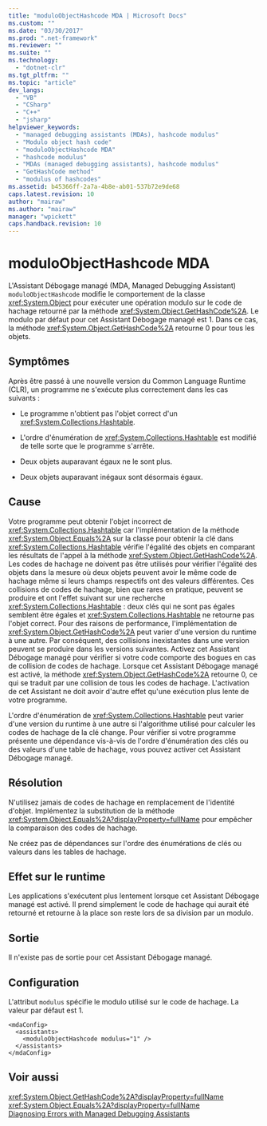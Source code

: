 ```yaml
---
title: "moduloObjectHashcode MDA | Microsoft Docs"
ms.custom: ""
ms.date: "03/30/2017"
ms.prod: ".net-framework"
ms.reviewer: ""
ms.suite: ""
ms.technology: 
  - "dotnet-clr"
ms.tgt_pltfrm: ""
ms.topic: "article"
dev_langs: 
  - "VB"
  - "CSharp"
  - "C++"
  - "jsharp"
helpviewer_keywords: 
  - "managed debugging assistants (MDAs), hashcode modulus"
  - "Modulo object hash code"
  - "moduloObjectHashcode MDA"
  - "hashcode modulus"
  - "MDAs (managed debugging assistants), hashcode modulus"
  - "GetHashCode method"
  - "modulus of hashcodes"
ms.assetid: b45366ff-2a7a-4b8e-ab01-537b72e9de68
caps.latest.revision: 10
author: "mairaw"
ms.author: "mairaw"
manager: "wpickett"
caps.handback.revision: 10
---
```

# moduloObjectHashcode MDA
L'Assistant Débogage managé \(MDA, Managed Debugging Assistant\) `moduloObjectHashcode` modifie le comportement de la classe <xref:System.Object> pour exécuter une opération modulo sur le code de hachage retourné par la méthode <xref:System.Object.GetHashCode%2A>.  Le modulo par défaut pour cet Assistant Débogage managé est 1. Dans ce cas, la méthode <xref:System.Object.GetHashCode%2A> retourne 0 pour tous les objets.  
  
## Symptômes  
 Après être passé à une nouvelle version du Common Language Runtime \(CLR\), un programme ne s'exécute plus correctement dans les cas suivants :  
  
-   Le programme n'obtient pas l'objet correct d'un <xref:System.Collections.Hashtable>.  
  
-   L'ordre d'énumération de <xref:System.Collections.Hashtable> est modifié de telle sorte que le programme s'arrête.  
  
-   Deux objets auparavant égaux ne le sont plus.  
  
-   Deux objets auparavant inégaux sont désormais égaux.  
  
## Cause  
 Votre programme peut obtenir l'objet incorrect de <xref:System.Collections.Hashtable> car l'implémentation de la méthode <xref:System.Object.Equals%2A> sur la classe pour obtenir la clé dans <xref:System.Collections.Hashtable> vérifie l'égalité des objets en comparant les résultats de l'appel à la méthode <xref:System.Object.GetHashCode%2A>.  Les codes de hachage ne doivent pas être utilisés pour vérifier l'égalité des objets dans la mesure où deux objets peuvent avoir le même code de hachage même si leurs champs respectifs ont des valeurs différentes.  Ces collisions de codes de hachage, bien que rares en pratique, peuvent se produire  et ont l'effet suivant sur une recherche <xref:System.Collections.Hashtable> : deux clés qui ne sont pas égales semblent être égales et <xref:System.Collections.Hashtable> ne retourne pas l'objet correct.  Pour des raisons de performance, l'implémentation de <xref:System.Object.GetHashCode%2A> peut varier d'une version du runtime à une autre. Par conséquent, des collisions inexistantes dans une version peuvent se produire dans les versions suivantes.  Activez cet Assistant Débogage managé pour vérifier si votre code comporte des bogues en cas de collision de codes de hachage.  Lorsque cet Assistant Débogage managé est activé, la méthode <xref:System.Object.GetHashCode%2A> retourne 0, ce qui se traduit par une collision de tous les codes de hachage.  L'activation de cet Assistant ne doit avoir d'autre effet qu'une exécution plus lente de votre programme.  
  
 L'ordre d'énumération de <xref:System.Collections.Hashtable> peut varier d'une version du runtime à une autre si l'algorithme utilisé pour calculer les codes de hachage de la clé change.  Pour vérifier si votre programme présente une dépendance vis\-à\-vis de l'ordre d'énumération des clés ou des valeurs d'une table de hachage, vous pouvez activer cet Assistant Débogage managé.  
  
## Résolution  
 N'utilisez jamais de codes de hachage en remplacement de l'identité d'objet.  Implémentez la substitution de la méthode <xref:System.Object.Equals%2A?displayProperty=fullName> pour empêcher la comparaison des codes de hachage.  
  
 Ne créez pas de dépendances sur l'ordre des énumérations de clés ou valeurs dans les tables de hachage.  
  
## Effet sur le runtime  
 Les applications s'exécutent plus lentement lorsque cet Assistant Débogage managé est activé.  Il prend simplement le code de hachage qui aurait été retourné et retourne à la place son reste lors de sa division par un modulo.  
  
## Sortie  
 Il n'existe pas de sortie pour cet Assistant Débogage managé.  
  
## Configuration  
 L'attribut `modulus` spécifie le modulo utilisé sur le code de hachage.  La valeur par défaut est 1.  
  
```  
<mdaConfig>  
  <assistants>  
    <moduloObjectHashcode modulus="1" />  
  </assistants>  
</mdaConfig>  
```  
  
## Voir aussi  
 <xref:System.Object.GetHashCode%2A?displayProperty=fullName>   
 <xref:System.Object.Equals%2A?displayProperty=fullName>   
 [Diagnosing Errors with Managed Debugging Assistants](../../../docs/framework/debug-trace-profile/diagnosing-errors-with-managed-debugging-assistants.md)